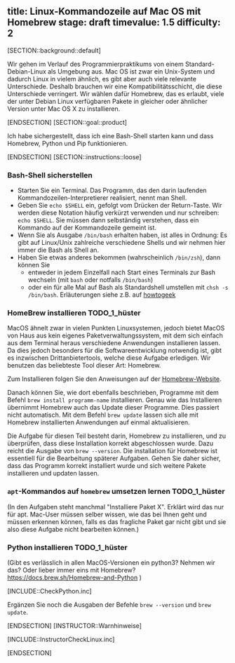 title: Linux-Kommandozeile auf Mac OS mit Homebrew
stage: draft
timevalue: 1.5
difficulty: 2
---
[SECTION::background::default]

Wir gehen im Verlauf des Programmierpraktikums von einem Standard-Debian-Linux als Umgebung aus.
Mac OS ist zwar ein Unix-System und dadurch Linux in vielem ähnlich, es gibt aber auch viele relevante
Unterschiede.
Deshalb brauchen wir eine Kompatibilitätsschicht, die diese Unterschiede verringert.
Wir wählen dafür Homebrew, das es erlaubt, viele der unter Debian Linux verfügbaren Pakete
in gleicher oder ähnlicher Version unter Mac OS X zu installieren.

[ENDSECTION]
[SECTION::goal::product]

Ich habe sichergestellt, dass ich eine Bash-Shell starten kann und
dass Homebrew, Python und Pip funktionieren.

[ENDSECTION]
[SECTION::instructions::loose]

### Bash-Shell sicherstellen

- Starten Sie ein Terminal. 
  Das Programm, das den darin laufenden Kommandozeilen-Interpretierer realisiert,
  nennt man Shell.
- Geben Sie `echo $SHELL` ein, gefolgt vom Drücken der Return-Taste.
  Wir werden diese Notation häufig verkürzt verwenden und nur schreiben: `echo $SHELL`.
  Sie müssen dann selbständig verstehen, dass ein Kommando auf der Kommandozeile gemeint ist.
- Wenn Sie als Ausgabe `/bin/bash` erhalten haben, ist alles in Ordnung: 
  Es gibt auf Linux/Unix zahlreiche verschiedene Shells und wir nehmen hier immer die Bash
  als Shell an.
- Haben Sie etwas anderes bekommen (wahrscheinlich `/bin/zsh`), dann können Sie 
  - entweder in jedem Einzelfall nach Start eines Terminals zur Bash wechseln
    (mit `bash` oder notfalls `/bin/bash`)
  - oder ein für alle Mal auf Bash als Standardshell umstellen mit
    `chsh -s /bin/bash`. 
    Erläuterungen siehe z.B. auf 
    [howtogeek](https://www.howtogeek.com/444596/how-to-change-the-default-shell-to-bash-in-macos-catalina/)


### HomeBrew installieren  TODO_1_hüster

MacOS ähnelt zwar in vielen Punkten Linuxsystemen, jedoch bietet MacOS von Haus aus kein
eigenes Paketverwaltungssystem, mit dem sich einfach aus dem Terminal heraus verschiedene
Anwendungen installieren lassen. Da dies jedoch besonders für die Softwareentwicklung
notwendig ist, gibt es inzwischen Drittanbietertools, welche diese Aufgabe erledigen.
Wir benutzen das beliebteste Tool dieser Art: Homebrew.

Zum Installieren folgen Sie den Anweisungen auf der [Homebrew-Website](https://brew.sh).

Danach können Sie, wie dort ebenfalls beschrieben, Programme mit dem Befehl
`brew install programm-name` installieren.
Genau wie das Installieren übernimmt Homebrew auch das Update dieser Programme.
Dies passiert nicht automatisch. Mit dem Befehl `brew update` lassen sich alle mit
Homebrew installierten Anwendungen auf einmal aktualisieren.

Die Aufgabe für diesen Teil besteht darin, Homebrew zu installieren, und zu überprüfen, dass
diese Installation korrekt abgeschlossen wurde. Dazu reicht die Ausgabe von `brew --version`.
Die installation für Homebrew ist essentiell für die Bearbeitung späterer Aufgaben. Gehen Sie
daher sicher, dass das Programm korrekt installiert wurde und sich weitere Pakete installieren
und updaten lassen.


### `apt`-Kommandos auf `homebrew` umsetzen lernen  TODO_1_hüster

(In den Aufgaben steht manchmal "Installiere Paket X". Erklärt wird das nur für apt.
 Mac-User müssen selber wissen, wie das bei Ihnen geht und müssen erkennen können,
 falls es das fragliche Paket gar nicht gibt und sie also diese Aufgabe nicht bearbeiten können.)


### Python installieren  TODO_1_hüster

(Gibt es verlässlich in allen MacOS-Versionen ein python3? Nehmen wir das?
Oder lieber immer eins mit Homebrew? https://docs.brew.sh/Homebrew-and-Python )

[INCLUDE::CheckPython.inc]

Ergänzen Sie noch die Ausgaben der Befehle `brew --version` und `brew update`.

[ENDSECTION]
[INSTRUCTOR::Warnhinweise]

[INCLUDE::InstructorCheckLinux.inc]

[ENDSECTION]
